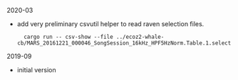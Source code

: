 2020-03

- add very preliminary csvutil helper 
  to read raven selection files.
  
        cargo run -- csv-show --file ../ecoz2-whale-cb/MARS_20161221_000046_SongSession_16kHz_HPF5HzNorm.Table.1.selections.csv

2019-09

- initial version